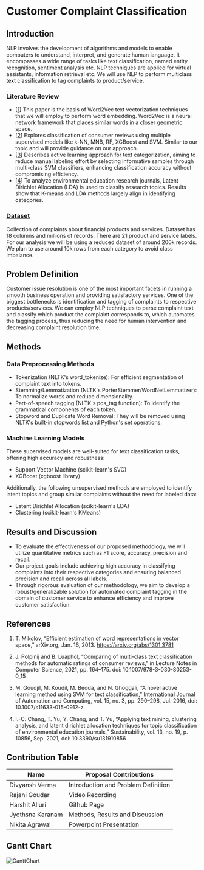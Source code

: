 # Customer Complaint Classification

## Introduction
NLP involves the development of algorithms and models to enable computers to understand, interpret, and generate human language. It encompasses a wide range of tasks like text classification, named entity recognition, sentiment analysis etc. NLP techniques are applied for virtual assistants, information retrieval etc. We will use NLP to perform multiclass text classification to tag complaints to product/service.
### Literature Review
- [[1](#references)] This paper is the basis of Word2Vec text vectorization techniques that we will employ to perform word embedding. Word2Vec is a neural network framework that places similar words in a closer geometric space.
- [[2](#references)] Explores classification of consumer reviews using multiple supervised models like k-NN, MNB, RF, XGBoost and SVM. Similar to our topic and will provide guidance on our approach.
- [[3](#references)] Describes active learning approach for text categorization, aiming to reduce manual labeling effort by selecting informative samples through multi-class SVM classifiers, enhancing classification accuracy without compromising efficiency.
- [[4](#references)] To analyze environmental education research journals, Latent Dirichlet Allocation (LDA) is used to classify research topics. Results show that K-means and LDA methods largely align in identifying categories.

### [Dataset](https://catalog.data.gov/dataset/consumer-complaint-database)
Collection of complaints about financial products and services. Dataset has 18 columns and millions of records. There are 21 product and service labels. For our analysis we will be using a reduced dataset of around 200k records. We plan to use around 10k rows from each category to avoid class imbalance.

## Problem Definition
Customer issue resolution is one of the most important facets in running a smooth business operation and providing satisfactory services.  One of the biggest bottlenecks is identification and tagging of complaints to respective products/services. We can employ NLP techniques to parse complaint text and classify which product the complaint corresponds to, which automates the tagging process, thus reducing the need for human intervention and decreasing complaint resolution time.

## Methods

### Data Preprocessing Methods
- Tokenization (NLTK's word_tokenize): For efficient segmentation of complaint text into tokens.
- Stemming/Lemmatization (NLTK's PorterStemmer/WordNetLemmatizer): To normalize words and reduce dimensionality.
- Part-of-speech tagging (NLTK's pos_tag function): To identify the grammatical components of each token.
- Stopword and Duplicate Word Removal: They will be removed using NLTK's built-in stopwords list and Python's set operations.

### Machine Learning Models
These supervised models are well-suited for text classification tasks, offering high accuracy and robustness:
- Support Vector Machine (scikit-learn's SVC)
- XGBoost (xgboost library)

Additionally, the following unsupervised methods are employed to identify latent topics and group similar complaints without the need for labeled data:
- Latent Dirichlet Allocation (scikit-learn's LDA)
- Clustering (scikit-learn's KMeans) 

## Results and Discussion
- To evaluate the effectiveness of our proposed methodology, we will utilize quantitative metrics such as F1 score, accuracy, precision and recall.
- Our project goals include achieving high accuracy in classifying complaints into their respective categories and ensuring balanced precision and recall across all labels.
- Through rigorous evaluation of our methodology, we aim to develop a robust/generalizable solution for automated complaint tagging in the domain of customer service to enhance efficiency and improve customer satisfaction.


## References

1. T. Mikolov, “Efficient estimation of word representations in vector space,” arXiv.org, Jan. 16, 2013. https://arxiv.org/abs/1301.3781
   
2. J. Polpinij and B. Luaphol, “Comparing of multi-class text classification methods for automatic ratings of consumer reviews,” in Lecture Notes in Computer Science, 2021, pp. 164–175. doi: 10.1007/978-3-030-80253-0_15

3. M. Goudjil, M. Koudil, M. Bedda, and N. Ghoggali, “A novel active learning method using SVM for text classification,” International Journal of Automation and Computing, vol. 15, no. 3, pp. 290–298, Jul. 2016, doi: 10.1007/s11633-015-0912-z

4. I.-C. Chang, T. Yu, Y. Chang, and T. Yu, “Applying text mining, clustering analysis, and latent dirichlet allocation techniques for topic classification of environmental education journals,” Sustainability, vol. 13, no. 19, p. 10856, Sep. 2021, doi: 10.3390/su131910856

 
## Contribution Table

| Name    | Proposal Contributions |
|---------|------------------------|
| Divyansh Verma | Introduction and Problem Definition |
| Rajani Goudar | Video Recording |
| Harshit Alluri    | Github Page |
| Jyothsna Karanam    | Methods, Results and Discussion  |
| Nikita Agrawal    | Powerpoint Presentation |


## Gantt Chart
![GanttChart](https://github.com/ahv15/ProjectProposal/assets/52852877/3e26cf00-b6f4-4e1a-aa1c-830bc0cafb4c)


